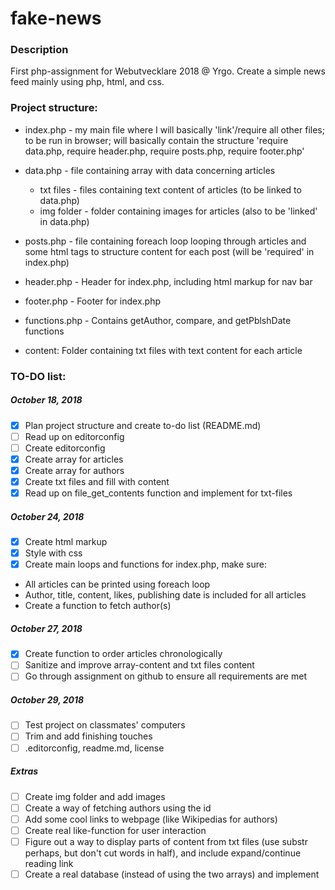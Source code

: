 # fake-news

### Description
First php-assignment for Webutvecklare 2018 @ Yrgo. Create a simple news feed mainly using php, html, and css.


<!-- TODO:

    Questions to be ckecked with supervisor:

        -naming conventions: should I call an item in an array name-name or nameName ? for consistency... (see 'pblsh-date' in $articles array)

        -authors array: Should I include the ID to be displayed on the webpage?
                        Is there a way of creating an ID and fetching the author name by checking for matching ID between the two arrays?

        -make sure my .editorconfig and readme-files are approved

        -check what needs type declarations (data within arrays?)

        -should I put the usort() function in functions.php?
        -should I declare types within my functions too? Look at functions.. like the compare function for instance.
        (add those blocks with @param before functions)
        -add descriptions in comments of what my code does

        -which functions should go in functions.php file?

        -ask about how things are supposed to be divided - (header.php, index.php, footer.php - where do types declarations go, where do I require functions.php)

        -indentation in index.php (and header.php and footer.php)

        -->


### Project structure:

- index.php - my main file where I will basically 'link'/require all other files; to be run in browser; will basically contain the structure 'require data.php, require header.php, require posts.php, require footer.php'

- data.php - file containing array with data concerning articles
  - txt files - files containing text content of articles (to be linked to data.php)
  - img folder - folder containing images for articles (also to be 'linked' in data.php)



- posts.php - file containing foreach loop looping through articles and some html tags to structure content for each post (will be 'required' in index.php)

- header.php - Header for index.php, including html markup for nav bar

- footer.php - Footer for index.php

- functions.php - Contains getAuthor, compare, and getPblshDate functions

- content: Folder containing txt files with text content for each article


### TO-DO list:

##### October 18, 2018

- [x] Plan project structure and create to-do list (README.md)
- [ ] Read up on editorconfig
- [ ] Create editorconfig
- [x] Create array for articles
- [x] Create array for authors
- [x] Create txt files and fill with content
- [x] Read up on file_get_contents function and implement for txt-files

##### October 24, 2018

- [x] Create html markup
- [x] Style with css
- [x] Create main loops and functions for index.php, make sure:
- All articles can be printed using foreach loop
- Author, title, content, likes, publishing date is included for all articles
- Create a function to fetch author(s)

##### October 27, 2018

- [x] Create function to order articles chronologically
- [ ] Sanitize and improve array-content and txt files content
- [ ] Go through assignment on github to ensure all requirements are met

##### October 29, 2018

- [ ] Test project on classmates' computers
- [ ] Trim and add finishing touches
- [ ] .editorconfig, readme.md, license

##### Extras

- [ ] Create img folder and add images
- [ ] Create a way of fetching authors using the id
- [ ] Add some cool links to webpage (like Wikipedias for authors)
- [ ] Create real like-function for user interaction
- [ ] Figure out a way to display parts of content from txt files (use substr perhaps, but don't cut words in half), and include expand/continue reading link
- [ ] Create a real database (instead of using the two arrays) and implement

